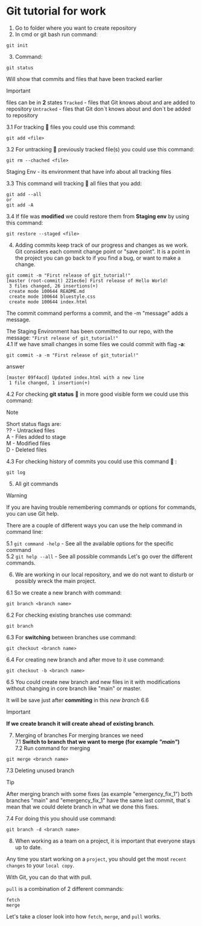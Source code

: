 # Git tutorial for work 
1. Go to folder where you want to create repository
2. In cmd or git bash run command:
```
git init
```
3. Command:
```
git status
```
Will show that commits and files that have been tracked earlier
> [!IMPORTANT]
files can be in **2** states
`Tracked` - files that Git knows about and are added to repository
`Untracked` - files that Git don\`t knows about and don\`t be added to repository

3.1 For tracking :green_book: files you could use this command: 
```
git add <file>
```
3.2 For untracking :closed_book: previously tracked file(s) you could use this command:
```
git rm --chached <file>
```
Staging Env - its environment that have info about all tracking files

3.3 This command will tracking :green_book: all files that you add:
```
git add --all 
or
git add -A
```
3.4 If file was **modified** we could restore them from **Staging env** by using this command:
```
git restore --staged <file>
```
4. Adding commits keep track of our progress and changes as we work. Git considers each commit change point or "save point". It is a point in the project you can go back to if you find a bug, or want to make a change.
```
git commit -m "First release of git_tutorial!"
[master (root-commit) 221ec6e] First release of Hello World!
 3 files changed, 26 insertions(+)
 create mode 100644 README.md
 create mode 100644 bluestyle.css
 create mode 100644 index.html
```

The commit command performs a commit, and the -m "message" adds a message.

The Staging Environment has been committed to our repo, with the message:
`"First release of git_tutorial!"`\
4.1 If we have small changes in some files we could commit with flag **-a**:
```
git commit -a -m "First release of git_tutorial!"
```
answer
```
[master 09f4acd] Updated index.html with a new line
 1 file changed, 1 insertion(+)
```
4.2 For checking **git status** :ledger: in more good visible form we could use this command:

> [!NOTE] 
  Short status flags are:\
    ?? - Untracked files\
    A - Files added to stage\
    M - Modified files\
    D - Deleted files

4.3 For checking history of commits you could use this command :book: :
```
git log
```
5. All git commands
> [!WARNING] 
If you are having trouble remembering commands or options for commands, you can use Git help.

There are a couple of different ways you can use the help command in command line:

5.1 `git command -help` -  See all the available options for the specific command\
5.2 `git help --all` -  See all possible commands
 Let's go over the different commands.

6. We are working in our local repository, and we do not want to disturb or possibly wreck the main project.

6.1 So we create a new branch with command:
```
git branch <branch name>
```
6.2 For checking existing branches use command:
```
git branch
```
6.3 For **switching** between branches use command:
```
git checkout <branch name>
```
6.4 For creating new branch and after move to it use command:
```
git checkout -b <branch name>
```
6.5 You could create new branch and new files in it with modifications without changing in core branch like "main" or master.

It will be save just after **commiting** in this *new branch*
6.6  
> [!IMPORTANT] 
**If we create branch it will create ahead of existing branch**.

7. Merging of branches
For merging brances we need\
7.1 **Switch to branch that we want to merge (for example *"main"*)**\
7.2 Run command for merging
```
git merge <branch name>
``` 
7.3 Deleting unused branch
> [!TIP] 
After merging branch with some fixes (as example "emergency_fix_1") both branches "main" and "emergency_fix_1" have the same last commit, that`s mean that we could delete branch in what we done this fixes.

7.4 For doing this you should use command:
```
git branch -d <branch name>
```
8. When working as a team on a project, it is important that everyone stays up to date.

Any time you start working on a `project`, you should get the most `recent changes` to your `local copy`.

With Git, you can do that with pull.

`pull` is a combination of 2 different commands:

```
fetch
merge
```

Let's take a closer look into how `fetch`, `merge`, and `pull` works.





